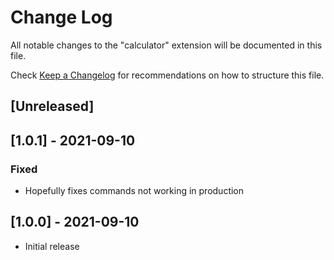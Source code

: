 # Change Log

All notable changes to the "calculator" extension will be documented in this file.

Check [Keep a Changelog](http://keepachangelog.com/) for recommendations on how to structure this file.

## [Unreleased]

## [1.0.1] - 2021-09-10

### Fixed

- Hopefully fixes commands not working in production

## [1.0.0] - 2021-09-10

- Initial release
